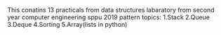 This conatins 13 practicals from data structures labaratory from second year computer engineering sppu 2019 pattern
topics:
1.Stack
2.Queue
3.Deque
4.Sorting
5.Array(lists in python)

